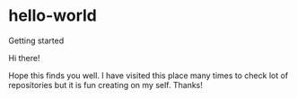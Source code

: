 # hello-world
Getting started

Hi there!

Hope this finds you well. I have visited this place many times to check lot of repositories but it is fun creating on my self.
Thanks!

